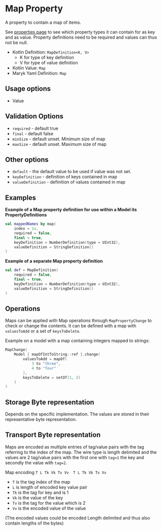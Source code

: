 # Map Property
A property to contain a map of items. 

See [properties page](../properties.md) to see which property types it can contain for
as key and as value. Property definitions need to be required and values can thus not
be null.

- Kotlin Definition: `MapDefinition<K, V>` 
    - K for type of key definition 
    - V for type of value definition
- Kotlin Value: `Map`
- Maryk Yaml Definition: `Map`

## Usage options
- Value

## Validation Options
- `required` - default true
- `final` - default false
- `minSize` - default unset. Minimum size of map
- `maxSize` - default unset. Maximum size of map

## Other options
- `default` - the default value to be used if value was not set.
- `keyDefinition` - definition of keys contained in map
- `valueDefinition` - definition of values contained in map

## Examples

**Example of a Map property definition for use within a Model its PropertyDefinitions**
```kotlin
val mappedNames by map(
    index = 1u,
    required = false,
    final = true,
    keyDefinition = NumberDefinition(type = UInt32),
    valueDefinition = StringDefinition()
)
```

**Example of a separate Map property definition**
```kotlin
val def = MapDefinition(
    required = false,
    final = true,
    keyDefinition = NumberDefinition(type = UInt32),
    valueDefinition = StringDefinition()
)
```

## Operations
Maps can be applied with Map operations through `MapPropertyChange` to check
or change the contents. It can be defined with a map with `valuesToAdd` or a set of 
`keysToDelete`.

Example on a model with a map containing integers mapped to strings:
```kotlin
MapChange(
    Model { mapOfIntToString::ref }.change(
        valuesToAdd = mapOf(
            3 to "three",
            4 to "four"
        ),
        keysToDelete = setOf(1, 2)
    )
)
```

## Storage Byte representation
Depends on the specific implementation. The values are stored in their representative byte 
representation.

## Transport Byte representation
Maps are encoded as multiple entries of tag/value pairs with the tag referring to the index
of the map. The wire type is length delimited and the values are 2 tag/value pairs with the
first one with `tag=1` the key and secondly the value with `tag=2`.

Map encoding
``` T L Tk Vk Tv Vv  T L Tk Vk Tv Vv ```

- `T` is the tag index of the map
- `L` is length of encoded key value pair
- `Tk` is the tag for key and is 1
- `Vk` is the value of the key
- `Tv` is the tag for the value which is 2
- `Vv` is the encoded value of the value

(The encoded values could be encoded Length delimited and thus also contain lengths of the bytes)
